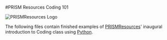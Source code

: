 #PRISM Resources Coding 101

![PRISMResources Logo](http://prismresources.ca/wp-content/themes/prism/images/layout/ttl-prism-resources.png)

The following files contain finished examples of [PRISMResources](prismresources.ca)' inaugural introduction to Coding class using [Python](python.org).

